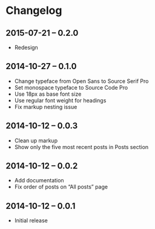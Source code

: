 # Changelog

## 2015-07-21 – 0.2.0

* Redesign

## 2014-10-27 – 0.1.0

* Change typeface from Open Sans to Source Serif Pro
* Set monospace typeface to Source Code Pro
* Use 18px as base font size
* Use regular font weight for headings
* Fix markup nesting issue

## 2014-10-12 – 0.0.3

* Clean up markup
* Show only the five most recent posts in Posts section

## 2014-10-12 – 0.0.2

* Add documentation
* Fix order of posts on “All posts” page

## 2014-10-12 – 0.0.1

* Initial release
